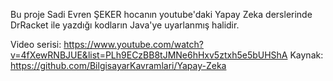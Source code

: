 Bu proje Sadi Evren ŞEKER hocanın youtube'daki Yapay Zeka derslerinde DrRacket ile yazdığı kodların Java'ye uyarlanmış halidir.

Video serisi: https://www.youtube.com/watch?v=4fXewRNBJUE&list=PLh9ECzBB8tJMNe6hHxv5ztxh5e5bUHShA
Kaynak: https://github.com/BilgisayarKavramlari/Yapay-Zeka
